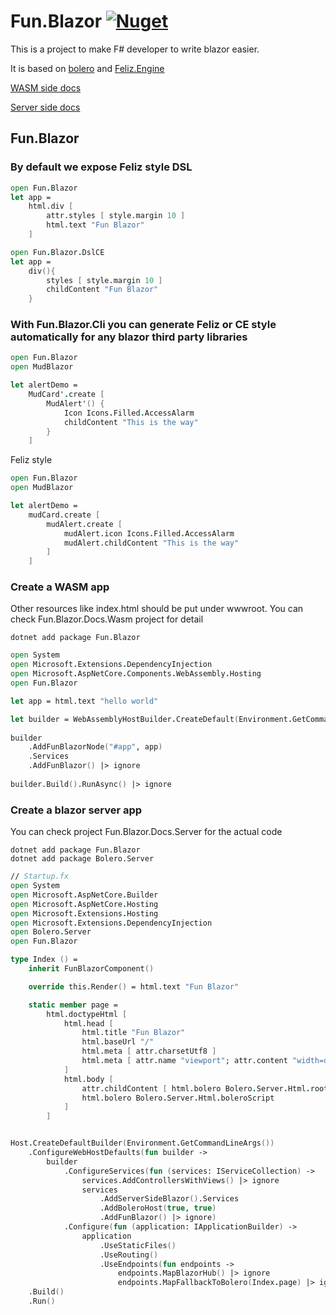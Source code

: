 # Fun.Blazor [![Nuget](https://img.shields.io/nuget/v/Fun.Blazor)](https://www.nuget.org/packages/Fun.Blazor)

This is a project to make F# developer to write blazor easier.

It is based on [bolero](https://github.com/fsbolero/Bolero) and  [Feliz.Engine](https://github.com/alfonsogarciacaro/Feliz.Engine)

[WASM side docs](https://slaveoftime.github.io/Fun.Blazor/)

[Server side docs](https://funblazor.slaveoftime.fun)



## Fun.Blazor

### By default we expose Feliz style DSL

```fsharp
open Fun.Blazor
let app =
    html.div [
        attr.styles [ style.margin 10 ]
        html.text "Fun Blazor"
    ]
```

```fsharp
open Fun.Blazor.DslCE
let app =
    div(){
        styles [ style.margin 10 ]
        childContent "Fun Blazor"
    }
```

### With Fun.Blazor.Cli you can generate Feliz or CE style automatically for any blazor third party libraries

```fsharp
open Fun.Blazor
open MudBlazor

let alertDemo =
    MudCard'.create [
        MudAlert'() {
            Icon Icons.Filled.AccessAlarm
            childContent "This is the way"
        }
    ]
```

Feliz style

```fsharp
open Fun.Blazor
open MudBlazor

let alertDemo =
    mudCard.create [
        mudAlert.create [
            mudAlert.icon Icons.Filled.AccessAlarm
            mudAlert.childContent "This is the way"
        ]
    ]
```

### Create a WASM app

Other resources like index.html should be put under wwwroot. You can check Fun.Blazor.Docs.Wasm project for detail

```
dotnet add package Fun.Blazor
```

```fsharp
open System
open Microsoft.Extensions.DependencyInjection
open Microsoft.AspNetCore.Components.WebAssembly.Hosting
open Fun.Blazor

let app = html.text "hello world"

let builder = WebAssemblyHostBuilder.CreateDefault(Environment.GetCommandLineArgs())
        
builder
    .AddFunBlazorNode("#app", app)
    .Services
    .AddFunBlazor() |> ignore
        
builder.Build().RunAsync() |> ignore
```

### Create a blazor server app

You can check project Fun.Blazor.Docs.Server for the actual code

```
dotnet add package Fun.Blazor
dotnet add package Bolero.Server
```

```fsharp
// Startup.fx
open System
open Microsoft.AspNetCore.Builder
open Microsoft.AspNetCore.Hosting
open Microsoft.Extensions.Hosting
open Microsoft.Extensions.DependencyInjection
open Bolero.Server
open Fun.Blazor

type Index () =
    inherit FunBlazorComponent()

    override this.Render() = html.text "Fun Blazor"

    static member page =
        html.doctypeHtml [
            html.head [
                html.title "Fun Blazor"
                html.baseUrl "/"
                html.meta [ attr.charsetUtf8 ]
                html.meta [ attr.name "viewport"; attr.content "width=device-width, initial-scale=1.0" ]
            ]
            html.body [
                attr.childContent [ html.bolero Bolero.Server.Html.rootComp<Index> ]
                html.bolero Bolero.Server.Html.boleroScript
            ]
        ]


Host.CreateDefaultBuilder(Environment.GetCommandLineArgs())
    .ConfigureWebHostDefaults(fun builder ->
        builder
            .ConfigureServices(fun (services: IServiceCollection) ->
                services.AddControllersWithViews() |> ignore
                services
                    .AddServerSideBlazor().Services
                    .AddBoleroHost(true, true)
                    .AddFunBlazor() |> ignore)
            .Configure(fun (application: IApplicationBuilder) ->
                application
                    .UseStaticFiles()
                    .UseRouting()
                    .UseEndpoints(fun endpoints ->
                        endpoints.MapBlazorHub() |> ignore
                        endpoints.MapFallbackToBolero(Index.page) |> ignore) |> ignore) |> ignore)
    .Build()
    .Run()
```
